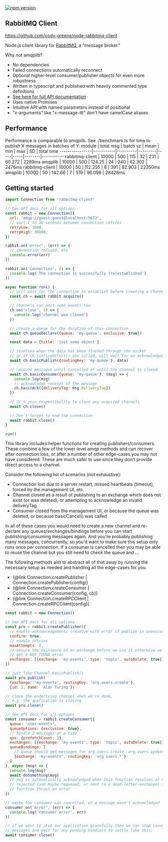 [![npm version](https://badge.fury.io/js/rabbitmq-client.svg)](https://badge.fury.io/js/rabbitmq-client)

## RabbitMQ Client

https://github.com/cody-greene/node-rabbitmq-client

Node.js client library for [RabbitMQ](https://www.rabbitmq.com), a "message broker."

Why not amqplib?
- No dependencies
- Failed connections automatically reconnect
- Optional higher-level consumer/publisher objects for even more robustness
- Written in typescript and published with heavily commented type definitions
- [See here for full API documentation](http://cody-greene.github.io/node-rabbitmq-client)
- Uses native Promises
- Intuitive API with named parameters instead of positional
- "x-arguments" like "x-message-ttl" don't have camelCase aliases

## Performance
Performance is comparable to amqplib. See ./benchmark.ts for time to publish X messages in batches of Y:
module          | total msg | batch sz | mean    | min | max | SD     | total time
----------------|-----------|----------|---------|-----|-----|--------|-----------
rabbitmq-client | 10000     | 500      | 115     | 32  | 231 | 60.272 | 2289ms
amqplib         | 10000     | 500      | 124.25  | 24  | 240 | 62.302 | 2476ms
rabbitmq-client | 10000     | 50       | 112.255 | 8   | 391 | 82.903 | 22350ms
amqplib         | 10000     | 50       | 142.66  | 7   | 519 | 96.098 | 28428ms

## Getting started
```javascript
import Connection from 'rabbitmq-client'

// See API docs for all options
const rabbit = new Connection({
  url: 'amqp://guest:guest@localhost:5672',
  // wait 1 to 30 seconds between connection retries
  retryLow: 1000,
  retryHigh: 30000,
})

rabbit.on('error', (err) => {
  // connection refused, etc
  console.error(err)
})

rabbit.on('connection', () => {
  console.log('The connection is successfully (re)established')
})

async function run() {
  // will wait for the connection to establish before creating a Channel
  const ch = await rabbit.acquire()

  // channels can emit some events too
  ch.on('close', () => {
    console.log('channel was closed')
  })

  // create a queue for the duration of this connection
  await ch.queueDeclare({queue: 'my-queue', exclusive: true})

  const data = {title: 'just some object'}

  // resolves when the data has been flushed through the socket
  // or if ch.confirmSelect() was called, will wait for an acknowledgement
  await ch.basicPublish({routingKey: 'my-queue'}, data)

  // consume messages until cancelled or until the channel is closed
  await ch.basicConsume({queue: 'my-queue'}, (msg) => {
    console.log(msg)
    // acknowledge receipt of the message
    ch.basicAck({deliveryTag: msg.deliveryTag})
  })

  // It's your responsibility to close any acquired channels
  await ch.close()

  // Don't forget to end the connection
  await rabbit.close()
}

run()
```

This library includes helper functions for creating publishers/consumers. These combine a few of the lower level amqp methods and can recover after connection loss, or after a number of other edge-cases you may not have considered. These are much safer to use since they don't provide direct access to a channel.

Consider the following list of scenarios (not exhaustive):
- Connection lost due to a server restart, missed heartbeats (timeout), forced by the management UI, etc.
- Channel closed as a result of publishing to an exchange which does not exist (or was deleted), or attempting to acknowledge an invalid deliveryTag
- Consumer closed from the management UI, or because the queue was deleted, or because basicCancel() was called

In all of these cases you would need to create a new channel and re-declare any queues/exchanges/bindings before you can start publishing/consuming messages again. And you're probably publishing many messages, concurrently, so you'd want to make sure this setup only runs once per connection. If a consumer is cancelled then you may be able to reuse the channel but you still need to check the queue and ...

The following methods aim to abstract all of that away by running the necessary setup as needed and handling all the edge-cases for you.

- {@link Connection.createPublisher | Connection.createPublisher(config)}
- {@link Connection.createConsumer | Connection.createConsumer(config, cb)}
- {@link Connection.createRPCClient | Connection.createRPCClient(config)}

```javascript
const rabbit = new Connection()

// See API docs for all options
const pro = rabbit.createPublisher({
  // enable acknowledgements (resolve with error if publish is unsuccessful)
  confirm: true,
  // enable retries
  maxAttempts: 2,
  // ensure the existence of an exchange before we use it otherwise we could
  // get a NOT_FOUND error
  exchanges: [{exchange: 'my-events', type: 'topic', autoDelete: true}]
})

// just like Channel.basicPublish()
await pro.publish(
  {exchange: 'my-events', routingKey: 'org.users.create'},
  {id: 1, name: 'Alan Turing'})

// close the underlying channel when we're done,
// e.g. the application is closing
await pro.close()

// See API docs for all options
const consumer = rabbit.createConsumer({
  queue: 'user-events',
  queueOptions: {exclusive: true},
  // handle 2 messages at a time
  qos: {prefetchCount: 2},
  exchanges: [{exchange: 'my-events', type: 'topic', autoDelete: true}],
  queueBindings: [
    // queue should get messages for org.users.create, org.users.update, ...
    {exchange: 'my-events', routingKey: 'org.users.*'}
  ]
}, async (msg) => {
  console.log(msg)
  await doSomething(msg)
  // msg is automatically acknowledged when this function resolves or msg is
  // rejected (and maybe requeued, or sent to a dead-letter-exchange) if this
  // function throws an error
})

// maybe the consumer was cancelled, or a message wasn't acknowledged
consumer.on('error', (err) => {
  console.log('consumer error', err)
})

// if we want to stop our application gracefully then we can stop consuming
// messages and wait for any pending handlers to settle like this:
await consumer.close()
```
